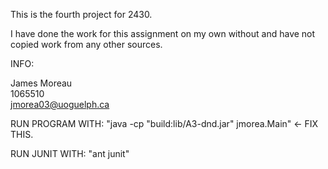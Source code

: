 This is the fourth project for 2430.

I have done the work for this assignment on my own without and have not copied work from any other sources. 

INFO:

James Moreau<br/>
1065510<br/>
jmorea03@uoguelph.ca<br/>

RUN PROGRAM WITH: "java -cp "build:lib/A3-dnd.jar" jmorea.Main" <- FIX THIS.

RUN JUNIT WITH: "ant junit"